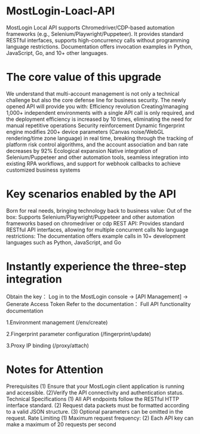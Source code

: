 # MostLogin-Loacl-API
MostLogin Local API supports Chromedriver/CDP-based automation frameworks (e.g., Selenium/Playwright/Puppeteer). It provides standard RESTful interfaces, supports high-concurrency calls without programming language restrictions. Documentation offers invocation examples in Python, JavaScript, Go, and 10+ other languages.
# The core value of this upgrade
We understand that multi-account management is not only a technical challenge but also the core defense line for business security. The newly opened API will provide you with:
Efficiency revolution
Creating/managing 1,000+ independent environments with a single API call is only required, and the deployment efficiency is increased by 10 times, eliminating the need for manual repetitive operations
Security reinforcement
Dynamic fingerprint engine modifies 200+ device parameters (Canvas noise/WebGL rendering/time zone language) in real time, breaking through the tracking of platform risk control algorithms, and the account association and ban rate decreases by 92%
Ecological expansion
Native integration of Selenium/Puppeteer and other automation tools, seamless integration into existing RPA workflows, and support for webhook callbacks to achieve customized business systems
# Key scenarios enabled by the API
Born for real needs, bringing technology back to business value:
Out of the box: Supports Selenium/Playwright/Puppeteer and other automation frameworks based on chromedriver or cdp
REST API: Provides standard RESTful API interfaces, allowing for multiple concurrent calls
No language restrictions: The documentation offers example calls in 10+ development languages such as Python, JavaScript, and Go
# Instantly experience the three-step integration
Obtain the key： Log in to the MostLogin console → [API Management] → Generate Access Token
Refer to the documentation： Full API functionality documentation

1.Environment management (/env/create)

2.Fingerprint parameter configuration (/fingerprint/update)

3.Proxy IP binding (/proxy/attach)

# Notes for Attention
Prerequisites
(1) Ensure that your MostLogin client application is running and accessible.
(2)Verify the API connectivity and authentication status. 
Technical Specifications
(1) All API endpoints follow the RESTful HTTP interface standard.
(2) Request data packets must be formatted according to a valid JSON structure.
(3) Optional parameters can be omitted in the request.
Rate Limiting
(1) Maximum request frequency:
(2) Each API key can make a maximum of 20 requests per second

